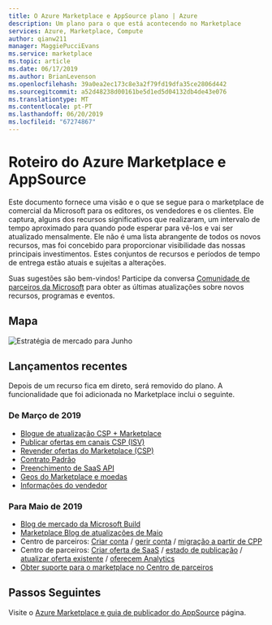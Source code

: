 ```yaml
---
title: O Azure Marketplace e AppSource plano | Azure
description: Um plano para o que está acontecendo no Marketplace
services: Azure, Marketplace, Compute
author: qianw211
manager: MaggiePucciEvans
ms.service: marketplace
ms.topic: article
ms.date: 06/17/2019
ms.author: BrianLevenson
ms.openlocfilehash: 39a0ea2ec173c8e3a2f79fd19dfa35ce2806d442
ms.sourcegitcommit: a52d48238d00161be5d1ed5d04132db4de43e076
ms.translationtype: MT
ms.contentlocale: pt-PT
ms.lasthandoff: 06/20/2019
ms.locfileid: "67274867"
---
```

# <a name="azure-marketplace-and-appsource-roadmap"></a>Roteiro do Azure Marketplace e AppSource

Este documento fornece uma visão e o que se segue para o marketplace de comercial da Microsoft para os editores, os vendedores e os clientes. Ele captura, alguns dos recursos significativos que realizaram, um intervalo de tempo aproximado para quando pode esperar para vê-los e vai ser atualizado mensalmente. Ele não é uma lista abrangente de todos os novos recursos, mas foi concebido para proporcionar visibilidade das nossas principais investimentos. Estes conjuntos de recursos e períodos de tempo de entrega estão atuais e sujeitas a alterações.

Suas sugestões são bem-vindos! Participe da conversa [Comunidade de parceiros da Microsoft](https://www.microsoftpartnercommunity.com/) para obter as últimas atualizações sobre novos recursos, programas e eventos.


## <a name="roadmap"></a>Mapa
![Estratégia de mercado para Junho](./media/marketplace-publishers-guide/roadmap-june19.png)


## <a name="recent-releases"></a>Lançamentos recentes

Depois de um recurso fica em direto, será removido do plano. A funcionalidade que foi adicionada no Marketplace inclui o seguinte.


### <a name="for-march-2019"></a>De Março de 2019

* [Blogue de atualização CSP + Marketplace](https://azure.microsoft.com/blog/azure-marketplace-and-cloud-solution-provider-updates-march-2019/)
* [Publicar ofertas em canais CSP (ISV)](https://docs.microsoft.com/azure/marketplace/cloud-solution-providers)
* [Revender ofertas do Marketplace (CSP)](https://docs.microsoft.com/partner-center/sell-marketplace-products)
* [Contrato Padrão](https://docs.microsoft.com/azure/marketplace/standard-contract)
* [Preenchimento de SaaS API](https://docs.microsoft.com/azure/marketplace/partner-center-portal/pc-saas-fulfillment-apis)
* [Geos do Marketplace e moedas](https://docs.microsoft.com/azure/marketplace/marketplace-geo-availability-currencies)
* [Informações do vendedor](https://docs.microsoft.com/azure/marketplace/cloud-partner-portal-orig/si-changes)

### <a name="for-may-2019"></a>Para Maio de 2019

* [Blog de mercado da Microsoft Build](https://azure.microsoft.com/blog/announcing-new-marketplace-revenue-opportunities/)
* [Marketplace Blog de atualizações de Maio](https://azure.microsoft.com/blog/microsoft-commercial-marketplace-updates-may-2019/)
* Centro de parceiros: [Criar conta](https://docs.microsoft.com/azure/marketplace/partner-center-portal/create-account) / [gerir conta](https://docs.microsoft.com/azure/marketplace/partner-center-portal/manage-account) / [migração a partir de CPP](https://docs.microsoft.com/azure/marketplace/partner-center-portal/account-migration-from-cpp-to-pc)
* Centro de parceiros: [Criar oferta de SaaS](https://docs.microsoft.com/azure/marketplace/partner-center-portal/create-new-saas-offer) / [estado de publicação](https://docs.microsoft.com/azure/marketplace/partner-center-portal/publishing-status
) / [atualizar oferta existente](https://docs.microsoft.com/azure/marketplace/partner-center-portal/update-existing-offer) / [oferecem Analytics](https://docs.microsoft.com/azure/marketplace/partner-center-portal/analytics)
* [Obter suporte para o marketplace no Centro de parceiros](https://docs.microsoft.com/azure/marketplace/partner-center-portal/support)

## <a name="next-steps"></a>Passos Seguintes

Visite o [Azure Marketplace e guia de publicador do AppSource](https://docs.microsoft.com/azure/marketplace/marketplace-publishers-guide) página.

